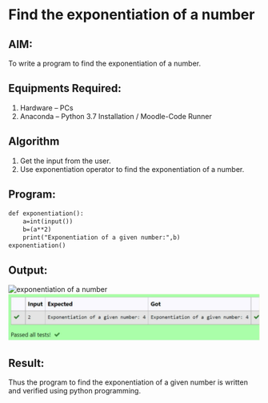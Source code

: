 # Find the exponentiation of a number

## AIM:
To write a program to find the exponentiation of a number.

## Equipments Required:
1. Hardware – PCs
2. Anaconda – Python 3.7 Installation / Moodle-Code Runner

## Algorithm
1. Get the input from the user.
2. Use exponentiation operator to find the exponentiation of a number.

## Program:
~~~
def exponentiation():
    a=int(input())
    b=(a**2)
    print("Exponentiation of a given number:",b)
exponentiation()
~~~

## Output:
![exponentiation of a number](expo.png)
![output](ss2.png)

## Result:
Thus the program to find the exponentiation of a given number is written and verified using python programming.
